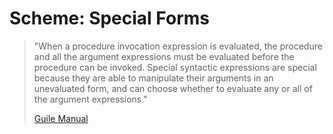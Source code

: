 # Scheme: Special Forms

> "When a procedure invocation expression is evaluated, the procedure and all 
> the argument expressions must be evaluated before the procedure can be invoked. 
> Special syntactic expressions are special because they are able to manipulate their 
> arguments in an unevaluated form, and can choose whether to evaluate any or all 
> of the argument expressions." 
>
> [Guile Manual](https://www.gnu.org/software/guile/manual/guile.html#Introduction)
